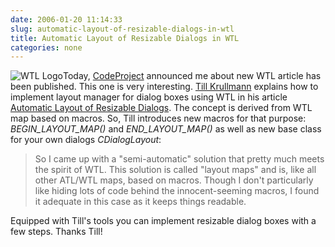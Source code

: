 ```yaml
---
date: 2006-01-20 11:14:33
slug: automatic-layout-of-resizable-dialogs-in-wtl
title: Automatic Layout of Resizable Dialogs in WTL
categories: none
---
```



![WTL Logo](/images/logos/wtl-logo.jpg)Today, [CodeProject](http://www.codeproject.com) announced me about new WTL article has been published. This one is very interesting. [Till Krullmann](http://www.codeproject.com/script/profile/whos_who.asp?id=110306) explains how to implement layout manager for dialog boxes using WTL in his article [Automatic Layout of Resizable Dialogs](http://www.codeproject.com/wtl/dialoglayout.asp). The concept is derived from WTL map based on macros. So, Till introduces new macros for that purpose: _BEGIN_LAYOUT_MAP()_ and _END_LAYOUT_MAP()_ as well as new base class for your own dialogs _CDialogLayout_:






> So I came up with a "semi-automatic" solution that pretty much meets the spirit of WTL. This solution is called "layout maps" and is, like all other ATL/WTL maps, based on macros. Though I don't particularly like hiding lots of code behind the innocent-seeming macros, I found it adequate in this case as it keeps things readable.






Equipped with Till's tools you can implement resizable dialog boxes with a few steps. Thanks Till!





